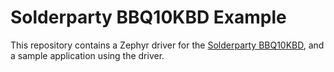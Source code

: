 # Solderparty BBQ10KBD Example

This repository contains a Zephyr driver for the [Solderparty BBQ10KBD](https://github.com/arturo182/BBQ10KBD), and a sample application using the driver.